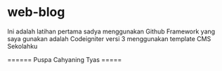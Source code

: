 # web-blog


Ini adalah latihan pertama sadya menggunakan Github
Framework yang saya gunakan adalah Codeigniter versi 3 menggunakan template CMS Sekolahku


====== Puspa  Cahyaning Tyas =====
